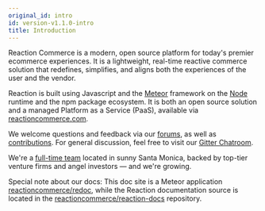```yaml
---
original_id: intro
id: version-v1.1.0-intro
title: Introduction
---
```


Reaction Commerce is a modern, open source platform for today's premier ecommerce experiences. It is a lightweight, real-time reactive commerce solution that redefines, simplifies, and aligns both the experiences of the user and the vendor.

Reaction is built using Javascript and the [Meteor](https://meteor.com) framework on the [Node](https://nodejs.org) runtime and the npm package ecosystem. It is both an open source solution and a managed Platform as a Service (PaaS), available via [reactioncommerce.com](https://reactioncommerce.com).

We welcome questions and feedback via our [forums](https://forums.reactioncommerce.com), as well as [contributions](https://reactioncommerce.com/contributors). For general discussion, feel free to visit our [Gitter Chatroom](https://gitter.im/reactioncommerce/reaction).

We're a [full-time team](https://reactioncommerce.com/about) located in sunny Santa Monica, backed by top-tier venture firms and angel investors — and we're growing.

Special note about our docs: This doc site is a Meteor application [reactioncommerce/redoc](https://github.com/reactioncommerce/redoc), while the Reaction documentation source is located in the [reactioncommerce/reaction-docs](https://github.com/reactioncommerce/reaction-docs) repository.
